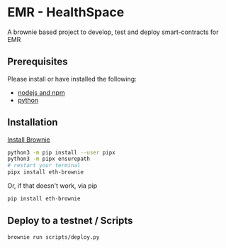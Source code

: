 # EMR - HealthSpace
A brownie based project to develop, test and deploy smart-contracts for EMR

## Prerequisites

Please install or have installed the following:

- [nodejs and npm](https://nodejs.org/en/download/)
- [python](https://www.python.org/downloads/)
## Installation

[Install Brownie](https://eth-brownie.readthedocs.io/en/stable/install.html)


```bash
python3 -m pip install --user pipx
python3 -m pipx ensurepath
# restart your terminal
pipx install eth-brownie
```
Or, if that doesn't work, via pip
```bash
pip install eth-brownie
```

## Deploy to a testnet / Scripts

```
brownie run scripts/deploy.py
```
